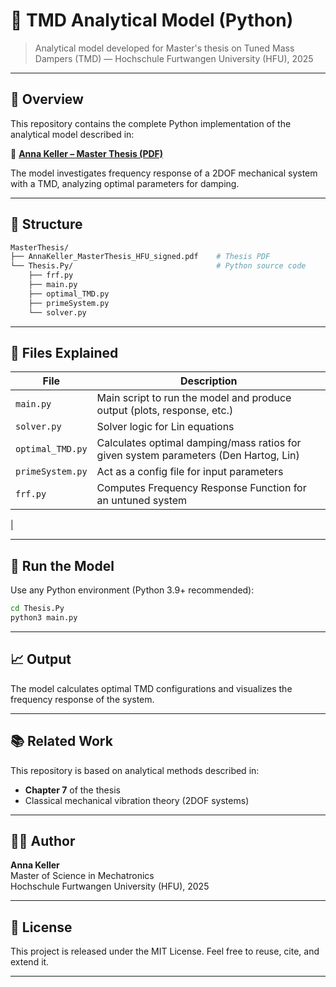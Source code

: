 # 📘 TMD Analytical Model (Python)

> Analytical model developed for Master's thesis on Tuned Mass Dampers (TMD) — Hochschule Furtwangen University (HFU), 2025

---

## 🧠 Overview
This repository contains the complete Python implementation of the analytical model described in:

📄 **[Anna Keller – Master Thesis (PDF)](./AnnaKeller_MasterThesis_HFU_signed.pdf)**

The model investigates frequency response of a 2DOF mechanical system with a TMD, analyzing optimal parameters for damping.

---

## 📂 Structure

```bash
MasterThesis/
├── AnnaKeller_MasterThesis_HFU_signed.pdf    # Thesis PDF
└── Thesis.Py/                                # Python source code
    ├── frf.py
    ├── main.py
    ├── optimal_TMD.py
    ├── primeSystem.py
    └── solver.py
```

---

## 🧪 Files Explained

| File              | Description                                                                 |
|-------------------|-----------------------------------------------------------------------------|
| `main.py`         | Main script to run the model and produce output (plots, response, etc.)     |
| `solver.py`       | Solver logic for Lin equations                                               |
| `optimal_TMD.py`  | Calculates optimal damping/mass ratios for given system parameters (Den Hartog, Lin)          |
| `primeSystem.py`  | Act as a config file for input parameters                                          |
| `frf.py`          | Computes Frequency Response Function for an untuned system                                         
|

---

## 🚀 Run the Model

Use any Python environment (Python 3.9+ recommended):

```bash
cd Thesis.Py
python3 main.py
```

---

## 📈 Output

The model calculates optimal TMD configurations and visualizes the frequency response of the system.

---

## 📚 Related Work

This repository is based on analytical methods described in:
- **Chapter 7** of the thesis
- Classical mechanical vibration theory (2DOF systems)

---

## 👩‍🎓 Author

**Anna Keller**  
Master of Science in Mechatronics  
Hochschule Furtwangen University (HFU), 2025  

---

## 📄 License

This project is released under the MIT License. Feel free to reuse, cite, and extend it.

---
